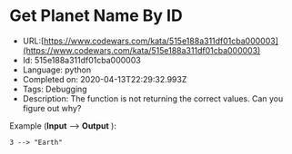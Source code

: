# Get Planet Name By ID

 - URL:[https://www.codewars.com/kata/515e188a311df01cba000003](https://www.codewars.com/kata/515e188a311df01cba000003)
 - Id: 515e188a311df01cba000003
 - Language: python
 - Completed on: 2020-04-13T22:29:32.993Z
 - Tags: Debugging
 - Description:
The function is not returning the correct values. Can you figure out why?

Example (**Input** --> **Output** ):
```
3 --> "Earth"
```
